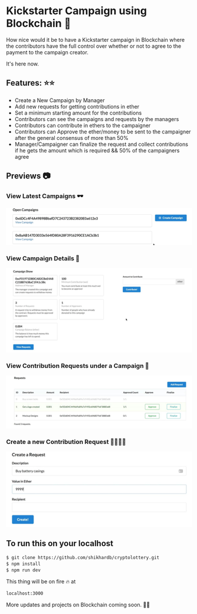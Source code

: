 # Kickstarter Campaign using Blockchain 🎁
How nice would it be to have a Kickstarter campaign in Blockchain where the contributors have the full control over whether or not to agree to the payment to the campaign creator.

It's here now.

## Features: ⭐⭐

 - Create a New Campaign by Manager
 - Add new requests for getting contributions in ether
 - Set a minimum starting amount for the contributions
 - Contributors can see the campaigns and requests by the managers
 - Contributors can contribute in ethers to the campaigner
 - Contributors can Approve the ether/money to be sent to the campaigner after the general consensus of more than 50%
 - Manager/Campaigner can finalize the request and collect contributions if he gets the amount which is required && 50% of the campaigners agree
 
 ## Previews 📷
 
 ### View Latest Campaigns 🕶
 ![N|Solid](https://raw.githubusercontent.com/shikhardb/cryptolottery/master/images/open-campaigns.JPG)
 
 ### View Campaign Details 📃
 ![N|Solid](https://raw.githubusercontent.com/shikhardb/cryptolottery/master/images/view-campaign.JPG)
 
 ### View Contribution Requests under a Campaign 🤑
 ![N|Solid](https://raw.githubusercontent.com/shikhardb/cryptolottery/master/images/view-requests.JPG)
 
 ### Create a new Contribution Request 👩‍✈️👨‍✈️
 ![N|Solid](https://raw.githubusercontent.com/shikhardb/cryptolottery/master/images/create-request.JPG)
 
 ## To run this on your localhost
 
 ```sh
$ git clone https://github.com/shikhardb/cryptolottery.git
$ npm install
$ npm run dev
```
 
 This thing will be on fire 🔥 at 
  ```sh
localhost:3000
```

More updates and projects on Blockchain coming soon. 🍺🙌

